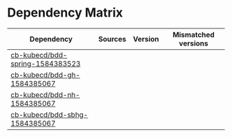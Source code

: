 # Dependency Matrix

Dependency | Sources | Version | Mismatched versions
---------- | ------- | ------- | -------------------
[cb-kubecd/bdd-spring-1584383523](https://github.com/cb-kubecd/bdd-spring-1584383523.git) |  | []() | 
[cb-kubecd/bdd-gh-1584385067](https://github.com/cb-kubecd/bdd-gh-1584385067.git) |  | []() | 
[cb-kubecd/bdd-nh-1584385067](https://github.com/cb-kubecd/bdd-nh-1584385067.git) |  | []() | 
[cb-kubecd/bdd-sbhg-1584385067](https://github.com/cb-kubecd/bdd-sbhg-1584385067.git) |  | []() | 
